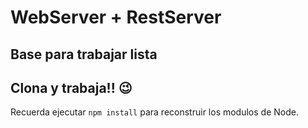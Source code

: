 # WebServer + RestServer
## Base para trabajar lista
## Clona y trabaja!! 😉


Recuerda ejecutar ```npm install``` para reconstruir los modulos de Node.
